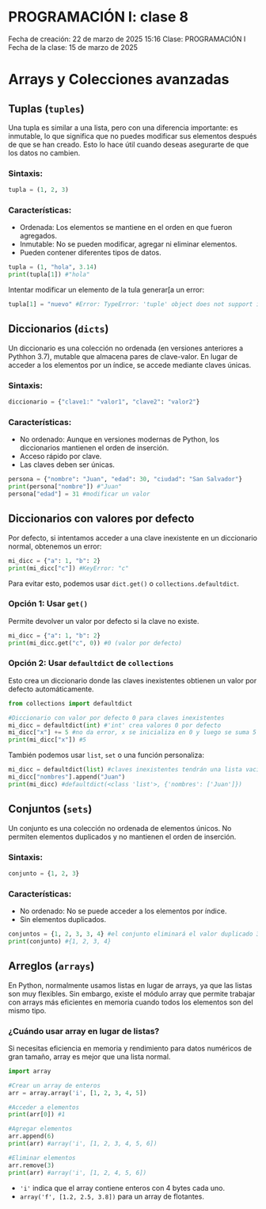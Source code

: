 # PROGRAMACIÓN I: clase 8

Fecha de creación: 22 de marzo de 2025 15:16
Clase: PROGRAMACIÓN I
Fecha de la clase: 15 de marzo de 2025

# Arrays y Colecciones avanzadas

## Tuplas (`tuples`)

Una tupla es similar a una lista, pero con una diferencia importante: es inmutable, lo que significa que no puedes modificar sus elementos después de que se han creado. Esto lo hace útil cuando deseas asegurarte de que los datos no cambien.

### Sintaxis:

```python
tupla = (1, 2, 3)
```

### Características:

- Ordenada: Los elementos se mantiene en el orden en que fueron agregados.
- Inmutable: No se pueden modificar, agregar ni eliminar elementos.
- Pueden contener diferentes tipos de datos.

```python
tupla = (1, "hola", 3.14)
print(tupla[1]) #"hola"
```

Intentar modificar un elemento de la tula generar[a un error:

```python
tupla[1] = "nuevo" #Error: TypeError: 'tuple' object does not support item assigment
```

## Diccionarios (`dicts`)

Un diccionario es una colección no ordenada (en versiones anteriores a Pythhon 3.7), mutable que almacena pares de clave-valor. En lugar de acceder a los elementos por un índice, se accede mediante claves únicas.

### Sintaxis:

```python
diccionario = {"clave1:" "valor1", "clave2": "valor2"}
```

### Características:

- No ordenado: Aunque en versiones modernas de Python, los diccionarios mantienen el orden de inserción.
- Acceso rápido por clave.
- Las claves deben ser únicas.

```python
persona = {"nombre": "Juan", "edad": 30, "ciudad": "San Salvador"}
print(persona["nombre"]) #"Juan"
persona["edad"] = 31 #modificar un valor
```

## Diccionarios con valores por defecto

Por defecto, si intentamos acceder a una clave inexistente en un diccionario normal, obtenemos un error:

```python
mi_dicc = {"a": 1, "b": 2}
print(mi_dicc["c"]) #KeyError: "c"
```

Para evitar esto, podemos usar `dict.get()` o `collections.defaultdict`.

### Opción 1: Usar `get()`

Permite devolver un valor por defecto si la clave no existe.

```python
mi_dicc = {"a": 1, "b": 2}
print(mi_dicc.get("c", 0)) #0 (valor por defecto)
```

### Opción 2: Usar `defaultdict` de `collections`

Esto crea un diccionario donde las claves inexistentes obtienen un valor por defecto automáticamente.

```python
from collections import defaultdict

#Diccionario con valor por defecto 0 para claves inexistentes
mi_dicc = defaultdict(int) #'int' crea valores 0 por defecto
mi_dicc["x"] += 5 #no da error, x se inicializa en 0 y luego se suma 5
print(mi_dicc["x"]) #5
```

También podemos usar `list`, `set` o una función personaliza:

```python
mi_dicc = defaultdict(list) #claves inexistentes tendrán una lista vacía
mi_dicc["nombres"].append("Juan")
print(mi_dicc) #defaultdict(<class 'list'>, {'nombres': ['Juan']})
```

## Conjuntos (`sets`)

Un conjunto es una colección no ordenada de elementos únicos. No permiten elementos duplicados y no mantienen el orden de inserción.

### Sintaxis:

```python
conjunto = {1, 2, 3}
```

### Características:

- No ordenado: No se puede acceder a los elementos por índice.
- Sin elementos duplicados.

```python
conjuntos = {1, 2, 3, 3, 4} #el conjunto eliminará el valor duplicado 3
print(conjunto) #{1, 2, 3, 4}
```

## Arreglos (`arrays`)

En Python, normalmente usamos listas en lugar de arrays, ya que las listas son muy flexibles. Sin embargo, existe el módulo array que permite trabajar con arrays más eficientes en memoria cuando todos los elementos son del mismo tipo.

### ¿Cuándo usar array en lugar de listas?

Si necesitas eficiencia en memoria y rendimiento para datos numéricos de gran tamaño, array es mejor que una lista normal.

```python
import array

#Crear un array de enteros
arr = array.array('i', [1, 2, 3, 4, 5])

#Acceder a elementos
print(arr[0]) #1

#Agregar elementos
arr.append(6)
print(arr) #array('i', [1, 2, 3, 4, 5, 6])

#Eliminar elementos
arr.remove(3)
print(arr) #array('i', [1, 2, 4, 5, 6])
```

- `'i'` indica que el array contiene enteros con 4 bytes cada uno.
- `array('f', [1.2, 2.5, 3.8])` para un array de flotantes.